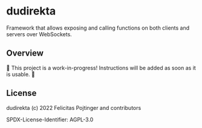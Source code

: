 # dudirekta

Framework that allows exposing and calling functions on both clients and servers over WebSockets.

## Overview

🚧 This project is a work-in-progress! Instructions will be added as soon as it is usable. 🚧

## License

dudirekta (c) 2022 Felicitas Pojtinger and contributors

SPDX-License-Identifier: AGPL-3.0
